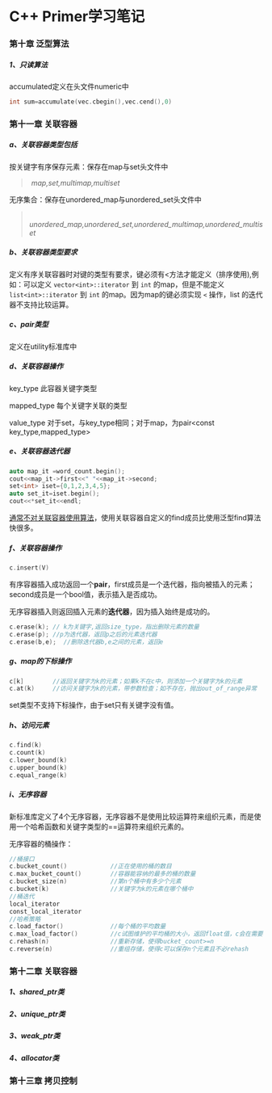 # C++ Primer学习笔记

###  第十章 泛型算法

##### 1、只读算法

accumulated定义在头文件numeric中

```C++
int sum=accumulate(vec.cbegin(),vec.cend(),0)
```

### 第十一章 关联容器



##### **a、关联容器类型包括**

按关键字有序保存元素：保存在map与set头文件中

> ​	*map,set,multimap,multiset*

无序集合：保存在unordered_map与unordered_set头文件中

> ​	*unordered_map,unordered_set,unordered_multimap,unordered_multiset*

##### **b、关联容器类型要求**

定义有序关联容器时对键的类型有要求，键必须有<方法才能定义（排序使用),例如：可以定义 `vector<int>::iterator` 到 `int` 的map，但是不能定义 `list<int>::iterator` 到 `int` 的map。因为map的键必须实现 `<` 操作，list 的迭代器不支持比较运算。

##### **c、pair类型**

定义在utility标准库中

##### **d、关联容器操作**

key_type	此容器关键字类型

mapped_type	每个关键字关联的类型

value_type 	对于set，与key_type相同；对于map，为pair<const key_type,mapped_type>

##### **e、关联容器迭代器**

```C++
auto map_it =word_count.begin();
cout<<map_it->first<<" "<<map_it->second;
set<int> iset={0,1,2,3,4,5};
auto set_it=iset.begin();
cout<<*set_it<<endl;
```

<u>通常不对关联容器使用算法</u>，使用关联容器自定义的find成员比使用泛型find算法快很多。

##### **f、关联容器操作**

```C++
c.insert(V)   
```

有序容器插入成功返回一个**pair**，first成员是一个迭代器，指向被插入的元素；second成员是一个bool值，表示插入是否成功。

无序容器插入则返回插入元素的**迭代器**，因为插入始终是成功的。

``` C++
c.erase(k); // k为关键字,返回size_type，指出删除元素的数量
c.erase(p); //p为迭代器，返回p之后的元素迭代器
c.erase(b,e);  //删除迭代器b,e之间的元素，返回e
```

##### **g、map的下标操作**

```C++
c[k]		//返回关键字为k的元素；如果k不在c中，则添加一个关键字为k的元素
c.at(k)		//访问关键字为k的元素，带参数检查；如不存在，抛出out_of_range异常
```

set类型不支持下标操作，由于set只有关键字没有值。

##### h、访问元素

```C++
c.find(k)
c.count(k)
c.lower_bound(k)
c.upper_bound(k)
c.equal_range(k)
```

##### i、无序容器

新标准库定义了4个无序容器，无序容器不是使用比较运算符来组织元素，而是使用一个哈希函数和关键字类型的==运算符来组织元素的。

无序容器的桶操作：

```C++
//桶接口
c.bucket_count()			//正在使用的桶的数目
c.max_bucket_count()		//容器能容纳的最多的桶的数量
c.bucket_size(n)			//第n个桶中有多少个元素
c.bucket(k)					//关键字为k的元素在哪个桶中
//桶迭代
local_iterator
const_local_iterator
//哈希策略
c.load_factor()				//每个桶的平均数量
c.max_load_factor()			//c试图维护的平均桶的大小，返回float值，c会在需要时添加新的桶，以使得load_factor<=max
c.rehash(n)					//重新存储，使得bucket_count>=n
c.reverse(n)				//重组存储，使得c可以保存n个元素且不必rehash
```





### 第十二章 关联容器

##### 1、shared_ptr类

##### 2、unique_ptr类

##### 3、weak_ptr类

##### 4、allocator类

### 第十三章 拷贝控制
